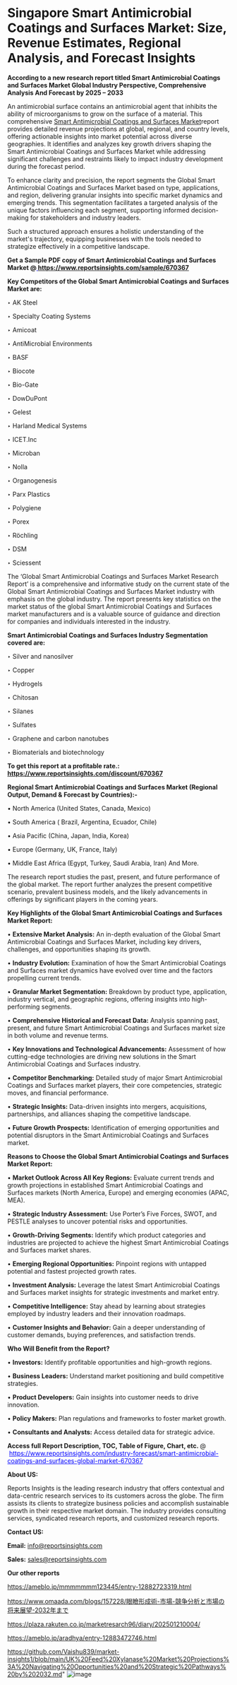 # Singapore Smart Antimicrobial Coatings and Surfaces Market: Size, Revenue Estimates, Regional Analysis, and Forecast Insights

<strong>According to a new research report titled Smart Antimicrobial Coatings and Surfaces Market Global Industry Perspective, Comprehensive Analysis And Forecast by 2025 – 2033</strong>

An antimicrobial surface contains an antimicrobial agent that inhibits the ability of microorganisms to grow on the surface of a material. This comprehensive <a href=https://www.reportsinsights.com/sample/670367>Smart Antimicrobial Coatings and Surfaces Market</a>report provides detailed revenue projections at global, regional, and country levels, offering actionable insights into market potential across diverse geographies. It identifies and analyzes key growth drivers shaping the Smart Antimicrobial Coatings and Surfaces Market while addressing significant challenges and restraints likely to impact industry development during the forecast period.

To enhance clarity and precision, the report segments the Global Smart Antimicrobial Coatings and Surfaces Market based on type, applications, and region, delivering granular insights into specific market dynamics and emerging trends. This segmentation facilitates a targeted analysis of the unique factors influencing each segment, supporting informed decision-making for stakeholders and industry leaders.

Such a structured approach ensures a holistic understanding of the market's trajectory, equipping businesses with the tools needed to strategize effectively in a competitive landscape.

<strong>Get a Sample PDF copy of Smart Antimicrobial Coatings and Surfaces Market </strong><strong>@<a href=https://www.reportsinsights.com/sample/670367 style=color:#0000ff;> https://www.reportsinsights.com/sample/670367</a></strong></font>

<strong>Key Competitors of the Global Smart Antimicrobial Coatings and Surfaces Market are:</strong>

‣ AK Steel

‣ Specialty Coating Systems

‣ Amicoat

‣ AntiMicrobial Environments

‣ BASF

‣ Biocote

‣ Bio-Gate

‣ DowDuPont

‣ Gelest

‣ Harland Medical Systems

‣ ICET.Inc

‣ Microban

‣ Nolla

‣ Organogenesis

‣ Parx Plastics

‣ Polygiene

‣ Porex

‣ Röchling

‣ DSM

‣ Sciessent

The ‘Global Smart Antimicrobial Coatings and Surfaces Market Research Report’ is a comprehensive and informative study on the current state of the Global Smart Antimicrobial Coatings and Surfaces Market industry with emphasis on the global industry. The report presents key statistics on the market status of the global Smart Antimicrobial Coatings and Surfaces market manufacturers and is a valuable source of guidance and direction for companies and individuals interested in the industry.

<strong>Smart Antimicrobial Coatings and Surfaces Industry Segmentation covered are:</strong>

‣ Silver and nanosilver

‣ Copper

‣ Hydrogels

‣ Chitosan

‣ Silanes

‣ Sulfates

‣ Graphene and carbon nanotubes

‣ Biomaterials and biotechnology

<strong>To get this report at a profitable rate.: <a href=https://www.reportsinsights.com/discount/670367 style=color:#0000ff;>https://www.reportsinsights.com/discount/670367</a></strong></font>

<strong>Regional Smart Antimicrobial Coatings and Surfaces Market (Regional Output, Demand &amp; Forecast by Countries):-</strong>

• North America (United States, Canada, Mexico)

• South America ( Brazil, Argentina, Ecuador, Chile)

• Asia Pacific (China, Japan, India, Korea)

• Europe (Germany, UK, France, Italy)

• Middle East Africa (Egypt, Turkey, Saudi Arabia, Iran) And More.

The research report studies the past, present, and future performance of the global market. The report further analyzes the present competitive scenario, prevalent business models, and the likely advancements in offerings by significant players in the coming years.

<strong>Key Highlights of the Global Smart Antimicrobial Coatings and Surfaces Market Report:</strong>

• <strong>Extensive Market Analysis:</strong> An in-depth evaluation of the Global Smart Antimicrobial Coatings and Surfaces Market, including key drivers, challenges, and opportunities shaping its growth.

• <strong>Industry Evolution:</strong> Examination of how the Smart Antimicrobial Coatings and Surfaces market dynamics have evolved over time and the factors propelling current trends.

• <strong>Granular Market Segmentation:</strong> Breakdown by product type, application, industry vertical, and geographic regions, offering insights into high-performing segments.

• <strong>Comprehensive Historical and Forecast Data:</strong> Analysis spanning past, present, and future Smart Antimicrobial Coatings and Surfaces market size in both volume and revenue terms.

• <strong>Key Innovations and Technological Advancements:</strong> Assessment of how cutting-edge technologies are driving new solutions in the Smart Antimicrobial Coatings and Surfaces industry.

• <strong>Competitor Benchmarking:</strong> Detailed study of major Smart Antimicrobial Coatings and Surfaces market players, their core competencies, strategic moves, and financial performance.

• <strong>Strategic Insights:</strong> Data-driven insights into mergers, acquisitions, partnerships, and alliances shaping the competitive landscape.

• <strong>Future Growth Prospects:</strong> Identification of emerging opportunities and potential disruptors in the Smart Antimicrobial Coatings and Surfaces market.

<strong>Reasons to Choose the Global Smart Antimicrobial Coatings and Surfaces Market Report:</strong>

• <strong>Market Outlook Across All Key Regions:</strong> Evaluate current trends and growth projections in established Smart Antimicrobial Coatings and Surfaces markets (North America, Europe) and emerging economies (APAC, MEA).

• <strong>Strategic Industry Assessment:</strong> Use Porter’s Five Forces, SWOT, and PESTLE analyses to uncover potential risks and opportunities.

• <strong>Growth-Driving Segments:</strong> Identify which product categories and industries are projected to achieve the highest Smart Antimicrobial Coatings and Surfaces market shares.

• <strong>Emerging Regional Opportunities:</strong> Pinpoint regions with untapped potential and fastest projected growth rates.

• <strong>Investment Analysis:</strong> Leverage the latest Smart Antimicrobial Coatings and Surfaces market insights for strategic investments and market entry.

• <strong>Competitive Intelligence:</strong> Stay ahead by learning about strategies employed by industry leaders and their innovation roadmaps.

• <strong>Customer Insights and Behavior:</strong> Gain a deeper understanding of customer demands, buying preferences, and satisfaction trends.

<strong>Who Will Benefit from the Report?</strong>

• <strong>Investors:</strong> Identify profitable opportunities and high-growth regions.

• <strong>Business Leaders:</strong> Understand market positioning and build competitive strategies.

• <strong>Product Developers:</strong> Gain insights into customer needs to drive innovation.

• <strong>Policy Makers:</strong> Plan regulations and frameworks to foster market growth.

• <strong>Consultants and Analysts:</strong> Access detailed data for strategic advice.
</ul>
<strong>Access full Report Description, TOC, Table of Figure, Chart, etc. </strong>@  <a href=https://www.reportsinsights.com/industry-forecast/smart-antimicrobial-coatings-and-surfaces-global-market-670367 style=color:#0000ff;>https://www.reportsinsights.com/industry-forecast/smart-antimicrobial-coatings-and-surfaces-global-market-670367</a></font>

<strong><strong>About US</strong>:</strong>

Reports Insights is the leading research industry that offers contextual and data-centric research services to its customers across the globe. The firm assists its clients to strategize business policies and accomplish sustainable growth in their respective market domain. The industry provides consulting services, syndicated research reports, and customized research reports.

<strong>Contact US:</strong>

<p class=""""><b>Email:</b> <a href=mailto:info@reportsinsights.com>info@reportsinsights.com</a></p>
<p class=""""><b>Sales:</b> <a href=mailto:sales@reportsinsights.com>sales@reportsinsights.com</a></p>

<strong>Our other reports</strong>

<a href=https://ameblo.jp/mmmmmmm123445/entry-12882723319.html>https://ameblo.jp/mmmmmmm123445/entry-12882723319.html</a>

<a href=https://www.omaada.com/blogs/157228/眼瞼形成術-市場-競争分析と市場の将来展望-2032年まで>https://www.omaada.com/blogs/157228/眼瞼形成術-市場-競争分析と市場の将来展望-2032年まで</a>

<a href=https://plaza.rakuten.co.jp/marketresarch96/diary/202501210004/>https://plaza.rakuten.co.jp/marketresarch96/diary/202501210004/</a>

<a href=https://ameblo.jp/aradhya/entry-12883472746.html>https://ameblo.jp/aradhya/entry-12883472746.html</a>

<a href=https://github.com/Vaishu839/market-insights1/blob/main/UK%20Feed%20Xylanase%20Market%20Projections%3A%20Navigating%20Opportunities%20and%20Strategic%20Pathways%20by%202032.md>https://github.com/Vaishu839/market-insights1/blob/main/UK%20Feed%20Xylanase%20Market%20Projections%3A%20Navigating%20Opportunities%20and%20Strategic%20Pathways%20by%202032.md</a>"
![image](https://github.com/user-attachments/assets/30961039-3cdf-4aba-b0ec-c6758be56380)
